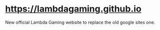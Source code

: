 # https://lambdagaming.github.io
New official Lambda Gaming website to replace the old google sites one.
